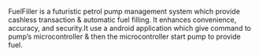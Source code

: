 FuelFiller is a futuristic petrol pump management system which provide cashless transaction &  automatic fuel filling. It enhances convenience, accuracy, and security.It use a android application which give command to pump’s microcontroller & then the microcontroller start pump to provide fuel. 

